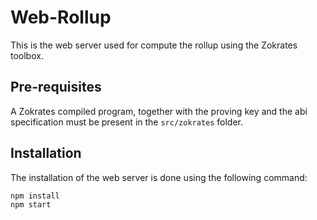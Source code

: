 # Web-Rollup

This is the web server used for compute the rollup using the Zokrates toolbox.

## Pre-requisites

A Zokrates compiled program, together with the proving key and the abi specification must be present in the `src/zokrates` folder.

## Installation

The installation of the web server is done using the following command:

```
npm install
npm start
```